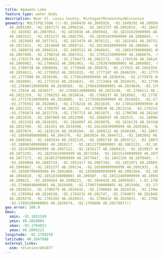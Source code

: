 ```yaml
---
title: Agawato Lake
feature_type: water_body
description: Near St. Louis County, Michigan/Minnesota/Wisconsin
geometry: MULTIPOLYGON (((-92.1849428 48.2095926, -92.1849292 48.2095883, -92.1848162
  48.2095109, -92.1847171 48.2094216, -92.1843757 48.2092014, -92.1841555 48.2090407,
  -92.183592 48.2087054, -92.1833816 48.2085943, -92.18331619999999 48.208511, -92.1832428
  48.2083522, -92.1831217 48.2081756, -92.18302439999999 48.2080665, -92.182838 48.2079217,
  -92.1825602 48.2077351, -92.1823479 48.2076121, -92.1815481 48.2073125, -92.181451
  48.2071915, -92.1814689 48.2069732, -92.18139549999999 48.206884, -92.1812168 48.2068125,
  -92.1808558 48.2068224, -92.1805521 48.2068641, -92.18034780000001 48.2068482, -92.1801335
  48.2067808, -92.1798318 48.2067411, -92.17951239999999 48.2066676, -92.1794053 48.20663,
  -92.1793179 48.2064652, -92.1794271 48.2062173, -92.1793536 48.2061419, -92.17919689999999
  48.2060962, -92.1786652 48.2061061, -92.17838740000001 48.2060883, -92.178181 48.2060585,
  -92.1780758 48.2060049, -92.1779945 48.205878, -92.177931 48.2056359, -92.177933
  48.2054613, -92.1778953 48.2051915, -92.1777187 48.2046359, -92.1777029 48.2045149,
  -92.1777008 48.2039296, -92.17766109999999 48.2036934, -92.1775976 48.2035228, -92.1774825
  48.2034891, -92.1773515 48.2034831, -92.1772464 48.2034435, -92.1770678 48.2032074,
  -92.17690519999999 48.2030586, -92.17669290000001 48.2029038, -92.1765638 48.2027768,
  -92.17654 48.2026677, -92.17640110000001 48.2025248, -92.1764111 48.2023224, -92.17644679999999
  48.2021359, -92.1766353 48.2019614, -92.1768337 48.2018562, -92.17707179999999 48.2018145,
  -92.17727619999999 48.2018085, -92.17745669999999 48.2018482, -92.1775957 48.2019375,
  -92.1776591 48.2020863, -92.1778218 48.2021638, -92.17854199999999 48.2022252, -92.1787406
  48.2022153, -92.1789787 48.20213, -92.1790838 48.2021518, -92.1792147 48.2022392,
  -92.1793874 48.2022729, -92.1797723 48.2021875, -92.1799786 48.2021657, -92.1806414
  48.2022629, -92.1807069 48.2022908, -92.1808597 48.202515, -92.1809827 48.2026261,
  -92.1815383 48.2028265, -92.1816097 48.2029078, -92.1816176 48.2031003, -92.1815581
  48.2032709, -92.181451 48.2034396, -92.18126839999999 48.2035983, -92.18110369999999
  48.2037074, -92.1810124 48.2038284, -92.1809212 48.2040348, -92.1807307 48.204255,
  -92.18049860000001 48.204374, -92.1803834 48.2044713, -92.1802842 48.2047073, -92.18028219999999
  48.2048344, -92.1803934 48.2052133, -92.1805719 48.2054712, -92.1807089 48.2057074,
  -92.18090340000001 48.2059217, -92.18113750000001 48.2063125, -92.1813001 48.2065328,
  -92.18147089999999 48.2067212, -92.1816177 48.2068423, -92.1819927 48.2070962, -92.1822526
  48.2072292, -92.18255619999999 48.2073284, -92.18315149999999 48.2075844, -92.18350270000001
  48.2077173, -92.18385379999999 48.2077947, -92.1841336 48.2078403, -92.1842805 48.2079395,
  -92.1849868 48.2085724, -92.1851417 48.2087392, -92.1851971 48.2088919, -92.1851793
  48.2090467, -92.1851377 48.209134, -92.18508009999999 48.2091935, -92.1851298 48.2092431,
  -92.18508799999999 48.2092868, -92.18508009999999 48.2093364, -92.18508610000001
  48.2094018, -92.18518330000001 48.209507, -92.18522489999999 48.2095844, -92.1851594
  48.209622, -92.1850364 48.2096221, -92.1849428 48.2095926), (-92.1789886 48.2027987,
  -92.17900640000001 48.2026499, -92.17907390000001 48.2025466, -92.17908180000001
  48.2024634, -92.1790579 48.2024415, -92.1790084 48.2024316, -92.1786472 48.2025824,
  -92.1785064 48.2026538, -92.1784231 48.202747, -92.1784072 48.2028403, -92.1784627
  48.2029276, -92.1785203 48.2029613, -92.1786432 48.2029831, -92.1788397 48.2029852,
  -92.17893100000001 48.2029574, -92.1789886 48.2027987)))
geo_error: 100.0
bbox:
  xmin: -92.1852249
  ymin: 48.2018085
  xmax: -92.1764011
  ymax: 48.2096221
longitude: -92.1799259
latitude: 48.2047688
external_links:
  osm: relation/401077
---
```

